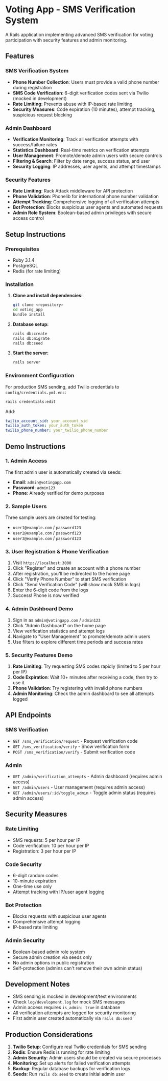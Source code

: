 # Voting App - SMS Verification System

A Rails application implementing advanced SMS verification for voting participation with security features and admin monitoring.

## Features

### SMS Verification System
- **Phone Number Collection**: Users must provide a valid phone number during registration
- **SMS Code Verification**: 6-digit verification codes sent via Twilio (mocked in development)
- **Rate Limiting**: Prevents abuse with IP-based rate limiting
- **Security Measures**: Code expiration (10 minutes), attempt tracking, suspicious request blocking

### Admin Dashboard
- **Verification Monitoring**: Track all verification attempts with success/failure rates
- **Statistics Dashboard**: Real-time metrics on verification attempts
- **User Management**: Promote/demote admin users with secure controls
- **Filtering & Search**: Filter by date range, success status, and user
- **Security Logging**: IP addresses, user agents, and attempt timestamps

### Security Features
- **Rate Limiting**: Rack Attack middleware for API protection
- **Phone Validation**: Phonelib for international phone number validation
- **Attempt Tracking**: Comprehensive logging of all verification attempts
- **Bot Protection**: Blocks suspicious user agents and automated requests
- **Admin Role System**: Boolean-based admin privileges with secure access control

## Setup Instructions

### Prerequisites
- Ruby 3.1.4
- PostgreSQL
- Redis (for rate limiting)

### Installation

1. **Clone and install dependencies:**
   ```bash
   git clone <repository>
   cd voting_app
   bundle install
   ```

2. **Database setup:**
   ```bash
   rails db:create
   rails db:migrate
   rails db:seed
   ```

3. **Start the server:**
   ```bash
   rails server
   ```

### Environment Configuration

For production SMS sending, add Twilio credentials to `config/credentials.yml.enc`:

```bash
rails credentials:edit
```

Add:
```yaml
twilio_account_sid: your_account_sid
twilio_auth_token: your_auth_token
twilio_phone_number: your_twilio_phone_number
```

## Demo Instructions

### 1. Admin Access
The first admin user is automatically created via seeds:
- **Email**: `admin@votingapp.com`
- **Password**: `admin123`
- **Phone**: Already verified for demo purposes

### 2. Sample Users
Three sample users are created for testing:
- `user1@example.com` / `password123`
- `user2@example.com` / `password123`
- `user3@example.com` / `password123`

### 3. User Registration & Phone Verification
1. Visit `http://localhost:3000`
2. Click "Register" and create an account with a phone number
3. After registration, you'll be redirected to the home page
4. Click "Verify Phone Number" to start SMS verification
5. Click "Send Verification Code" (will show mock SMS in logs)
6. Enter the 6-digit code from the logs
7. Success! Phone is now verified

### 4. Admin Dashboard Demo
1. Sign in as `admin@votingapp.com` / `admin123`
2. Click "Admin Dashboard" on the home page
3. View verification statistics and attempt logs
4. Navigate to "User Management" to promote/demote admin users
5. Use filters to explore different time periods and success rates

### 5. Security Features Demo
1. **Rate Limiting**: Try requesting SMS codes rapidly (limited to 5 per hour per IP)
2. **Code Expiration**: Wait 10+ minutes after receiving a code, then try to use it
3. **Phone Validation**: Try registering with invalid phone numbers
4. **Admin Monitoring**: Check the admin dashboard to see all attempts logged

## API Endpoints

### SMS Verification
- `GET /sms_verification/request` - Request verification code
- `GET /sms_verification/verify` - Show verification form
- `POST /sms_verification/verify` - Submit verification code

### Admin
- `GET /admin/verification_attempts` - Admin dashboard (requires admin access)
- `GET /admin/users` - User management (requires admin access)
- `GET /admin/users/:id/toggle_admin` - Toggle admin status (requires admin access)

## Security Measures

### Rate Limiting
- SMS requests: 5 per hour per IP
- Code verification: 10 per hour per IP
- Registration: 3 per hour per IP

### Code Security
- 6-digit random codes
- 10-minute expiration
- One-time use only
- Attempt tracking with IP/user agent logging

### Bot Protection
- Blocks requests with suspicious user agents
- Comprehensive attempt logging
- IP-based rate limiting

### Admin Security
- Boolean-based admin role system
- Secure admin creation via seeds only
- No admin options in public registration
- Self-protection (admins can't remove their own admin status)

## Development Notes

- SMS sending is mocked in development/test environments
- Check `log/development.log` for mock SMS messages
- Admin access requires `is_admin: true` in database
- All verification attempts are logged for security monitoring
- First admin user created automatically via `rails db:seed`

## Production Considerations

1. **Twilio Setup**: Configure real Twilio credentials for SMS sending
2. **Redis**: Ensure Redis is running for rate limiting
3. **Admin Security**: Admin users should be created via secure processes
4. **Monitoring**: Set up alerts for failed verification attempts
5. **Backup**: Regular database backups for verification logs
6. **Seeds**: Run `rails db:seed` to create initial admin user
